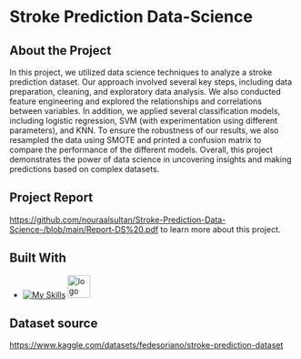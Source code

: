 # Stroke Prediction Data-Science

<!-- introduction -->
## About the Project

In this project, we utilized data science techniques to analyze a stroke prediction dataset. Our approach involved several key steps, including data preparation, cleaning, and exploratory data analysis. We also conducted feature engineering and explored the relationships and correlations between variables. In addition, we applied several classification models, including logistic regression, SVM (with experimentation using different parameters), and KNN. To ensure the robustness of our results, we also resampled the data using SMOTE and printed a confusion matrix to compare the performance of the different models. Overall, this project demonstrates the power of data science in uncovering insights and making predictions based on complex datasets.

## Project Report
https://github.com/nouraalsultan/Stroke-Prediction-Data-Science-/blob/main/Report-DS%20.pdf to learn more about this project. 

<!-- technology -->
## Built With

* [![My Skills](https://skills.thijs.gg/icons?i=python)](https://skills.thijs.gg) <img width="40" alt="logo" src="https://user-images.githubusercontent.com/98522684/200248160-e3e79aa5-863e-4616-a11e-823866901875.png">

## Dataset source
https://www.kaggle.com/datasets/fedesoriano/stroke-prediction-dataset

